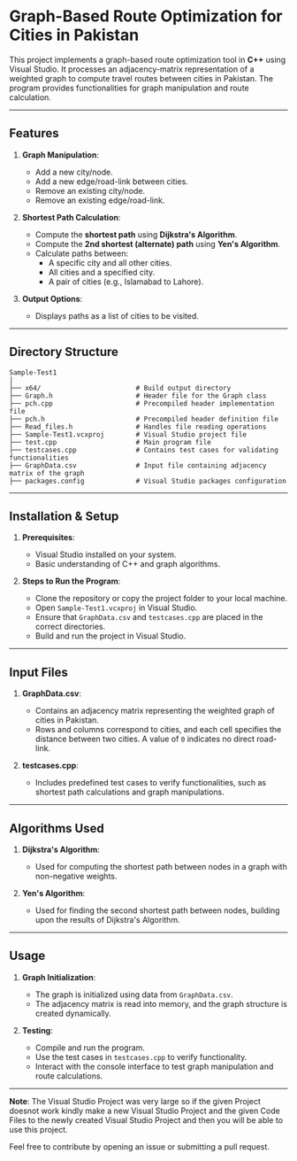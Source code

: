
# Graph-Based Route Optimization for Cities in Pakistan

This project implements a graph-based route optimization tool in **C++** using Visual Studio. It processes an adjacency-matrix representation of a weighted graph to compute travel routes between cities in Pakistan. The program provides functionalities for graph manipulation and route calculation.

---

## Features

1. **Graph Manipulation**:
   - Add a new city/node.
   - Add a new edge/road-link between cities.
   - Remove an existing city/node.
   - Remove an existing edge/road-link.

2. **Shortest Path Calculation**:
   - Compute the **shortest path** using **Dijkstra's Algorithm**.
   - Compute the **2nd shortest (alternate) path** using **Yen's Algorithm**.
   - Calculate paths between:
     - A specific city and all other cities.
     - All cities and a specified city.
     - A pair of cities (e.g., Islamabad to Lahore).

3. **Output Options**:
   - Displays paths as a list of cities to be visited.

---

## Directory Structure

```
Sample-Test1
│
├── x64/                        # Build output directory
├── Graph.h                     # Header file for the Graph class
├── pch.cpp                     # Precompiled header implementation file
├── pch.h                       # Precompiled header definition file
├── Read_files.h                # Handles file reading operations
├── Sample-Test1.vcxproj        # Visual Studio project file
├── test.cpp                    # Main program file
├── testcases.cpp               # Contains test cases for validating functionalities
├── GraphData.csv               # Input file containing adjacency matrix of the graph
├── packages.config             # Visual Studio packages configuration
```

---

## Installation & Setup

1. **Prerequisites**:
   - Visual Studio installed on your system.
   - Basic understanding of C++ and graph algorithms.

2. **Steps to Run the Program**:
   - Clone the repository or copy the project folder to your local machine.
   - Open `Sample-Test1.vcxproj` in Visual Studio.
   - Ensure that `GraphData.csv` and `testcases.cpp` are placed in the correct directories.
   - Build and run the project in Visual Studio.

---

## Input Files

1. **GraphData.csv**:
   - Contains an adjacency matrix representing the weighted graph of cities in Pakistan.
   - Rows and columns correspond to cities, and each cell specifies the distance between two cities. A value of `0` indicates no direct road-link.

2. **testcases.cpp**:
   - Includes predefined test cases to verify functionalities, such as shortest path calculations and graph manipulations.

---

## Algorithms Used

1. **Dijkstra's Algorithm**:
   - Used for computing the shortest path between nodes in a graph with non-negative weights.

2. **Yen's Algorithm**:
   - Used for finding the second shortest path between nodes, building upon the results of Dijkstra's Algorithm.

---

## Usage

1. **Graph Initialization**:
   - The graph is initialized using data from `GraphData.csv`.
   - The adjacency matrix is read into memory, and the graph structure is created dynamically.

2. **Testing**:
   - Compile and run the program.
   - Use the test cases in `testcases.cpp` to verify functionality.
   - Interact with the console interface to test graph manipulation and route calculations.

---

**Note**: The Visual Studio Project was very large so if the given Project doesnot work kindly make a new Visual Studio Project and the given Code Files to the newly created Visual Studio Project and then you will be able to use this project. 

Feel free to contribute by opening an issue or submitting a pull request.
